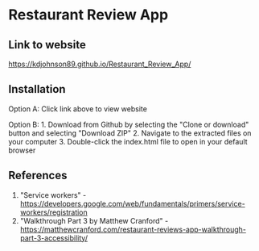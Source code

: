 # Restaurant Review App

## Link to website

https://kdjohnson89.github.io/Restaurant_Review_App/

## Installation

Option A: Click link above to view website

Option B: 
	1. Download from Github by selecting the "Clone or download" button and selecting "Download ZIP"
	2. Navigate to the extracted files on your computer
	3. Double-click the index.html file to open in your default browser

## References

1. "Service workers" - https://developers.google.com/web/fundamentals/primers/service-workers/registration
2. "Walkthrough Part 3 by Matthew Cranford" - https://matthewcranford.com/restaurant-reviews-app-walkthrough-part-3-accessibility/
